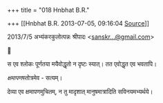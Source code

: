 +++
title = "018 Hnbhat B.R."

+++
[[Hnbhat B.R.	2013-07-05, 09:16:04 [Source](https://groups.google.com/g/samskrita/c/f6PVr3KcjB0)]]



  

  
  

2013/7/5 अभ्यंकरकुलोत्पन्नः श्रीपादः \<[sanskr...@gmail.com]()\>



स एव श्लोकः पूर्णतया मयैवोद्धृतो न दृष्टः स्यात्। तत एवोद्धृत एव भवतापि।

  

*क्षमापण*स्तोत्रमेव - सत्यम्।

  

देव्या एव क्षमापणमुचितम्, न तु मादृशात् मानुषमात्रादिति सविनयमभ्यर्थये।

  

  

